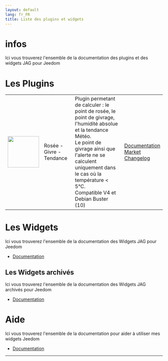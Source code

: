 ```yaml
---
layout: default
lang: fr_FR
title: Liste des plugins et widgets
---
```


# infos

Ici vous trouverez l'ensemble de la documentation des plugins et des widgets JAG pour Jeedom

# Les Plugins

|                                                                                                        |                          |                                                                                                                                                                                                                                                                       |                                                                                                                                                                                                                    |
| ------------------------------------------------------------------------------------------------------ | ------------------------ | --------------------------------------------------------------------------------------------------------------------------------------------------------------------------------------------------------------------------------------------------------------------- | ------------------------------------------------------------------------------------------------------------------------------------------------------------------------------------------------------------------ |
| <img src="{{site.baseurl}}/plugin-rosee/{{site.img}}/rosee_icon.png" class="pluginLogo" width="100" /> | Rosée - Givre - Tendance | Plugin permetant de calculer : le point de rosée, le point de givrage, l'humidité absolue et la tendance Météo. <BR/>Le point de givrage ainsi que l'alerte ne se calculent uniquement dans le cas où la température < 5°C. <BR />Compatible V4 et Debian Buster (10) | [Documentation]({{site.baseurl}}/plugin-rosee/{{page.lang}})<br/>[Market](https://market.jeedom.com/index.php?v=d&p=market_display&id=1653)<br/>[Changelog]({{site.baseurl}}/plugin-rosee/{{page.lang}}/changelog) |

# Les Widgets

Ici vous trouverez l'ensemble de la documentation des Widgets JAG pour Jeedom

- [Documentation]({{site.baseurl}}/{{site.widget}}/{{page.lang}})

## Les Widgets archivés

Ici vous trouverez l'ensemble de la documentation des Widgets JAG archivés pour Jeedom

- [Documentation]({{site.baseurl}}/{{site.archive}}/{{page.lang}})

# Aide

Ici vous trouverez l'ensemble de la documentation pour aider à utiliser mes widgets Jeedom

- [Documentation]({{site.baseurl}}/{{site.help}}/{{page.lang}})

<hr />
